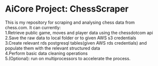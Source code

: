 # AiCore Project: ChessScraper

This is my repository for scraping and analysing chess data from chess.com.
It can currently:  
1.Retrieve public game, moves and player data using the chessdotcom api  
2.Save the raw data to local folder or to given AWS s3 credentials  
3.Create relevant rds postgresql tables(given AWS rds credentials) and populate them with the relevant structured data  
4.Perform basic data cleaning operations  
5.(Optional): run on multiprocessors to accelerate the process.

